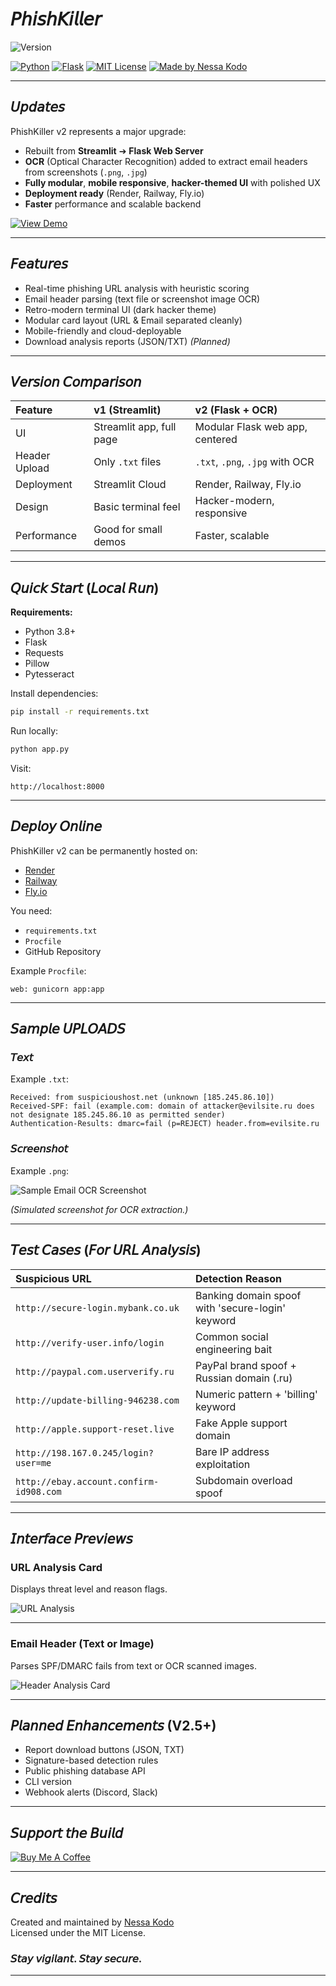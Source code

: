 # 𝘗𝘩𝘪𝘴𝘩𝘒𝘪𝘭𝘭𝘦𝘳

![Version](https://img.shields.io/badge/Version-v2-000000?style=for-the-badge&logo=github&logoColor=white)

[![Python](https://img.shields.io/badge/Python-000000?style=for-the-badge&logo=python&logoColor=white)](https://www.python.org)
[![Flask](https://img.shields.io/badge/Flask-000000?style=for-the-badge&logo=flask&logoColor=white)](https://flask.palletsprojects.com/)
[![MIT License](https://img.shields.io/badge/License-MIT-000000?style=for-the-badge)](LICENSE)
[![Made by Nessa Kodo](https://img.shields.io/badge/Made%20by-Nessa%20Kodo-000000?style=for-the-badge)](https://nessakodo.com)

---

## 𝘜𝘱𝘥𝘢𝘵𝘦𝘴

PhishKiller v2 represents a major upgrade:

- Rebuilt from **Streamlit** ➔ **Flask Web Server**
- **OCR** (Optical Character Recognition) added to extract email headers from screenshots (`.png`, `.jpg`)
- **Fully modular**, **mobile responsive**, **hacker-themed UI** with polished UX
- **Deployment ready** (Render, Railway, Fly.io)
- **Faster** performance and scalable backend

[![View Demo](https://img.shields.io/badge/View_Phiskiller_Demo-000000?style=for-the-badge&logo=githubpages&logoColor=white)](https://phishkiller.onrender.com)

---

## 𝘍𝘦𝘢𝘵𝘶𝘳𝘦𝘴

- Real-time phishing URL analysis with heuristic scoring
- Email header parsing (text file or screenshot image OCR)
- Retro-modern terminal UI (dark hacker theme)
- Modular card layout (URL & Email separated cleanly)
- Mobile-friendly and cloud-deployable
- Download analysis reports (JSON/TXT) *(Planned)*

---

## 𝘝𝘦𝘳𝘴𝘪𝘰𝘯 𝘊𝘰𝘮𝘱𝘢𝘳𝘪𝘴𝘰𝘯

| Feature | v1 (Streamlit) | v2 (Flask + OCR) |
|:---|:---|:---|
| UI | Streamlit app, full page | Modular Flask web app, centered |
| Header Upload | Only `.txt` files | `.txt`, `.png`, `.jpg` with OCR |
| Deployment | Streamlit Cloud | Render, Railway, Fly.io |
| Design | Basic terminal feel | Hacker-modern, responsive |
| Performance | Good for small demos | Faster, scalable |

---

## 𝘘𝘶𝘪𝘤𝘬 𝘚𝘵𝘢𝘳𝘵 (𝘓𝘰𝘤𝘢𝘭 𝘙𝘶𝘯)

**Requirements:**

- Python 3.8+
- Flask
- Requests
- Pillow
- Pytesseract

Install dependencies:

```bash
pip install -r requirements.txt
```

Run locally:

```bash
python app.py
```

Visit:

```
http://localhost:8000
```

---

## 𝘋𝘦𝘱𝘭𝘰𝘺 𝘖𝘯𝘭𝘪𝘯𝘦

PhishKiller v2 can be permanently hosted on:

- [Render](https://render.com/)
- [Railway](https://railway.app/)
- [Fly.io](https://fly.io/)

You need:

- `requirements.txt`
- `Procfile`
- GitHub Repository

Example `Procfile`:

```
web: gunicorn app:app
```

---

## 𝘚𝘢𝘮𝘱𝘭𝘦 𝘜𝘗𝘓𝘖𝘈𝘋𝘚

### 𝘛𝘦𝘹𝘵

Example `.txt`:

```text
Received: from suspicioushost.net (unknown [185.245.86.10])
Received-SPF: fail (example.com: domain of attacker@evilsite.ru does not designate 185.245.86.10 as permitted sender)
Authentication-Results: dmarc=fail (p=REJECT) header.from=evilsite.ru
```

### 𝘚𝘤𝘳𝘦𝘦𝘯𝘴𝘩𝘰𝘵

Example `.png`:

![Sample Email OCR Screenshot](/assets/screenshots/email_ocr_example.png)

*(Simulated screenshot for OCR extraction.)*

---

## 𝘛𝘦𝘴𝘵 𝘊𝘢𝘴𝘦𝘴 (𝘍𝘰𝘳 𝘜𝘙𝘓 𝘈𝘯𝘢𝘭𝘺𝘴𝘪𝘴)

| Suspicious URL                             | Detection Reason                                  |
|:-------------------------------------------|:--------------------------------------------------|
| `http://secure-login.mybank.co.uk`         | Banking domain spoof with 'secure-login' keyword  |
| `http://verify-user.info/login`            | Common social engineering bait                   |
| `http://paypal.com.userverify.ru`          | PayPal brand spoof + Russian domain (.ru)         |
| `http://update-billing-946238.com`         | Numeric pattern + 'billing' keyword               |
| `http://apple.support-reset.live`          | Fake Apple support domain                        |
| `http://198.167.0.245/login?user=me`       | Bare IP address exploitation                     |
| `http://ebay.account.confirm-id908.com`    | Subdomain overload spoof                         |

---

## 𝘐𝘯𝘵𝘦𝘳𝘧𝘢𝘤𝘦 𝘗𝘳𝘦𝘷𝘪𝘦𝘸𝘴

### URL Analysis Card

Displays threat level and reason flags.

![URL Analysis](/assets/screenshots/url_analysis.png)

---

### Email Header (Text or Image)

Parses SPF/DMARC fails from text or OCR scanned images.

![Header Analysis Card](/assets/screenshots/header_analysis.png)

---

## 𝘗𝘭𝘢𝘯𝘯𝘦𝘥 𝘌𝘯𝘩𝘢𝘯𝘤𝘦𝘮𝘦𝘯𝘵𝘴 (V2.5+)

- Report download buttons (JSON, TXT)
- Signature-based detection rules
- Public phishing database API
- CLI version
- Webhook alerts (Discord, Slack)

---

## 𝘚𝘶𝘱𝘱𝘰𝘳𝘵 𝘵𝘩𝘦 𝘉𝘶𝘪𝘭𝘥

[![Buy Me A Coffee](https://img.shields.io/badge/Buy_Me_A_Coffee-000000?style=for-the-badge&logo=buy-me-a-coffee&logoColor=white)](https://www.buymeacoffee.com/nessakodo)

---

## 𝘊𝘳𝘦𝘥𝘪𝘵𝘴


Created and maintained by [Nessa Kodo](https://nessakodo.com)  
Licensed under the MIT License.

### 𝘚𝘵𝘢𝘺 𝘷𝘪𝘨𝘪𝘭𝘢𝘯𝘵. 𝘚𝘵𝘢𝘺 𝘴𝘦𝘤𝘶𝘳𝘦.

---

